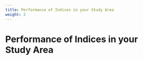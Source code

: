 ```yaml
---
title: Performance of Indices in your Study Area
weight: 2
---
```

# Performance of Indices in your Study Area
